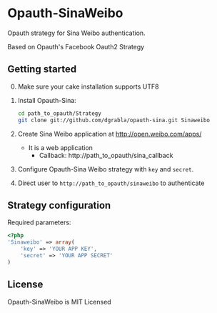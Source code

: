 Opauth-SinaWeibo
=============
Opauth strategy for Sina Weibo authentication.

Based on Opauth's Facebook Oauth2 Strategy

Getting started
----------------
0. Make sure your cake installation supports UTF8

1. Install Opauth-Sina:
   ```bash
   cd path_to_opauth/Strategy
   git clone git://github.com/dgrabla/opauth-sina.git Sinaweibo
   ```
2. Create Sina Weibo application at http://open.weibo.com/apps/
   - It is a web application
	 - Callback: http://path_to_opauth/sina_callback

3. Configure Opauth-Sina Weibo strategy with `key` and `secret`.

4. Direct user to `http://path_to_opauth/sinaweibo` to authenticate

Strategy configuration
----------------------

Required parameters:

```php
<?php
'Sinaweibo' => array(
	'key' => 'YOUR APP KEY',
	'secret' => 'YOUR APP SECRET'
)
```

License
---------
Opauth-SinaWeibo is MIT Licensed  
